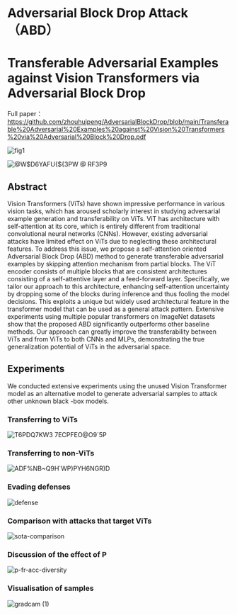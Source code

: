 # Adversarial Block Drop Attack（ABD）
# Transferable Adversarial Examples against Vision Transformers via Adversarial Block Drop
Full paper：https://github.com/zhouhuipeng/AdversarialBlockDrop/blob/main/Transferable%20Adversarial%20Examples%20against%20Vision%20Transformers%20via%20Adversarial%20Block%20Drop.pdf

![fig1](https://github.com/zhouhuipeng/AdversarialBlockDrop/assets/27478201/f430d604-1847-46ca-b731-8ba40e336e1e)

![@W$D6YAFU{${3PW @ RF3P9](https://github.com/zhouhuipeng/AdversarialBlockDrop/assets/27478201/a5e99c38-be29-46ba-a724-ef3e02a2d519)

## Abstract
Vision Transformers (ViTs) have shown impressive performance in various vision tasks, which has aroused scholarly interest in studying adversarial example generation and transferability on ViTs. ViT has architecture with self-attention at its core, which is entirely different from traditional convolutional neural networks (CNNs). However, existing adversarial attacks have limited effect on ViTs due to neglecting these architectural features. To address this issue, we propose a self-attention oriented Adversarial Block Drop (ABD) method to generate transferable adversarial examples by skipping attention mechanism from partial blocks. The ViT encoder consists of multiple blocks that are consistent architectures consisting of a self-attentive layer and a feed-forward layer. Specifically, we tailor our approach to this architecture, enhancing self-attention uncertainty by dropping some of the blocks during inference and thus fooling the model decisions. This exploits a unique but widely used architectural feature in the transformer model that can be used as a general attack pattern. Extensive experiments using multiple popular transformers on ImageNet datasets show that the proposed ABD significantly outperforms other baseline methods. Our approach can greatly improve the transferability between ViTs and from ViTs to both CNNs and MLPs, demonstrating the true generalization potential of ViTs in the adversarial space.

## Experiments

We conducted extensive experiments using the unused Vision Transformer model as an alternative model to generate adversarial samples to attack other unknown black -box models.

### Transferring to ViTs
![T6PDQ7KW3 7ECPFEO@O9`5P](https://github.com/zhouhuipeng/AdversarialBlockDrop/assets/27478201/1e8c1665-0b5b-4144-9db7-e1a348113105)

### Transferring to non-ViTs
![ADF%NB~Q9H`WP)PYH6NGR)D](https://github.com/zhouhuipeng/AdversarialBlockDrop/assets/27478201/ccbd8c04-b2eb-40f3-bbde-ee252bfe0898)

### Evading defenses
![defense](https://github.com/zhouhuipeng/AdversarialBlockDrop/assets/27478201/8499ca5c-ad88-41ba-b94b-e24b26f6a49b)

### Comparison with attacks that target ViTs
![sota-comparison](https://github.com/zhouhuipeng/AdversarialBlockDrop/assets/27478201/2cb10a57-28a5-42b7-aad2-fe51403eb2a9)

### Discussion of the effect of P
![p-fr-acc-diversity](https://github.com/zhouhuipeng/AdversarialBlockDrop/assets/27478201/5a19b545-3344-4422-829b-51ebdd6dbe6b)

### Visualisation of samples
![gradcam (1)](https://github.com/zhouhuipeng/AdversarialBlockDrop/assets/27478201/84e067cc-12b4-4898-82d9-f592d3d362c9)

